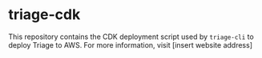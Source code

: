 # triage-cdk

This repository contains the CDK deployment script used by `triage-cli` to deploy Triage to AWS. For more information, visit [insert website address]
